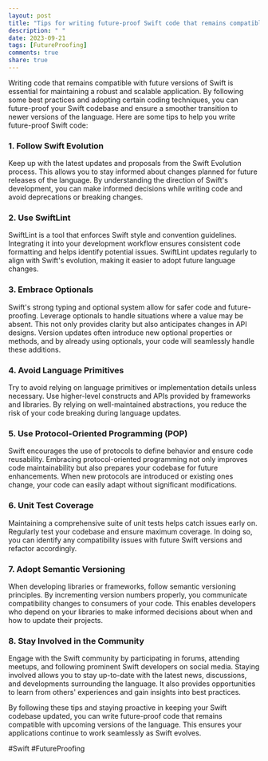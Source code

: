 ```yaml
---
layout: post
title: "Tips for writing future-proof Swift code that remains compatible with upcoming versions"
description: " "
date: 2023-09-21
tags: [FutureProofing]
comments: true
share: true
---
```


Writing code that remains compatible with future versions of Swift is essential for maintaining a robust and scalable application. By following some best practices and adopting certain coding techniques, you can future-proof your Swift codebase and ensure a smoother transition to newer versions of the language. Here are some tips to help you write future-proof Swift code:

### 1. Follow Swift Evolution

Keep up with the latest updates and proposals from the Swift Evolution process. This allows you to stay informed about changes planned for future releases of the language. By understanding the direction of Swift's development, you can make informed decisions while writing code and avoid deprecations or breaking changes.

### 2. Use SwiftLint

SwiftLint is a tool that enforces Swift style and convention guidelines. Integrating it into your development workflow ensures consistent code formatting and helps identify potential issues. SwiftLint updates regularly to align with Swift's evolution, making it easier to adopt future language changes.

### 3. Embrace Optionals

Swift's strong typing and optional system allow for safer code and future-proofing. Leverage optionals to handle situations where a value may be absent. This not only provides clarity but also anticipates changes in API designs. Version updates often introduce new optional properties or methods, and by already using optionals, your code will seamlessly handle these additions.

### 4. Avoid Language Primitives

Try to avoid relying on language primitives or implementation details unless necessary. Use higher-level constructs and APIs provided by frameworks and libraries. By relying on well-maintained abstractions, you reduce the risk of your code breaking during language updates.

### 5. Use Protocol-Oriented Programming (POP)

Swift encourages the use of protocols to define behavior and ensure code reusability. Embracing protocol-oriented programming not only improves code maintainability but also prepares your codebase for future enhancements. When new protocols are introduced or existing ones change, your code can easily adapt without significant modifications.

### 6. Unit Test Coverage

Maintaining a comprehensive suite of unit tests helps catch issues early on. Regularly test your codebase and ensure maximum coverage. In doing so, you can identify any compatibility issues with future Swift versions and refactor accordingly.

### 7. Adopt Semantic Versioning

When developing libraries or frameworks, follow semantic versioning principles. By incrementing version numbers properly, you communicate compatibility changes to consumers of your code. This enables developers who depend on your libraries to make informed decisions about when and how to update their projects.

### 8. Stay Involved in the Community

Engage with the Swift community by participating in forums, attending meetups, and following prominent Swift developers on social media. Staying involved allows you to stay up-to-date with the latest news, discussions, and developments surrounding the language. It also provides opportunities to learn from others' experiences and gain insights into best practices.

By following these tips and staying proactive in keeping your Swift codebase updated, you can write future-proof code that remains compatible with upcoming versions of the language. This ensures your applications continue to work seamlessly as Swift evolves.

#Swift #FutureProofing